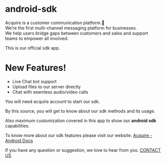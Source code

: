 # android-sdk

Acquire is a customer communication platform.:blue_book:      
We’re the first multi-channel messaging platform for businesses.     
We help users bridge gaps between customers and sales and support teams to empower all involved.

This is our official sdk app.

# New Features!

  - Live Chat bot support
  - Upload files to our server directly
  - Chat with seamless audio/video calls
  
You will need acquire account to start our sdk.

By this source, you will get to know about our sdk methods and its usage.

Also maximum customization covered in this app to show our **android sdk** capabilities.

To know more about our sdk features please visit our website.
[Acquire - Android Docs](https://apidocs.acquire.io/#4860b029-1fa7-446e-8485-f1f732015df7 "Acquire - Android Docs")

If you have any question or suggestion, we love to hear from you.
[CONTACT US](https://acquire.io/ "CONTACT US")

